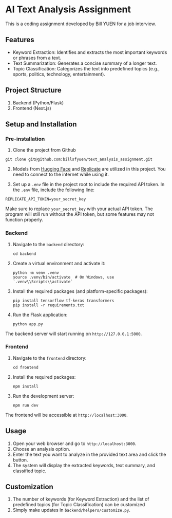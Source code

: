 # AI Text Analysis Assignment

This is a coding assignment developed by Bill YUEN for a job interview.

## Features

- Keyword Extraction: Identifies and extracts the most important keywords or phrases from a text.
- Text Summarization: Generates a concise summary of a longer text.
- Topic Classification: Categorizes the text into predefined topics (e.g., sports, politics, technology, entertainment).

## Project Structure

1. Backend (Python/Flask)
2. Frontend (Next.js)

## Setup and Installation

### Pre-installation

1. Clone the project from Github

```
git clone git@github.com:billsfyuen/text_analysis_assignment.git
```

2. Models from [Hugging Face](https://huggingface.co/facebook/bart-large-cnn) and [Replicate](https://replicate.com/meta/meta-llama-3-8b-instruct) are utilized in this project. You need to connect to the internet while using it.

3. Set up a `.env` file in the project root to include the required API token. In the `.env` file, include the following line:

```
REPLICATE_API_TOKEN=your_secret_key
```

Make sure to replace `your_secret_key` with your actual API token.
The program will still run without the API token, but some features may not function properly.

### Backend

1. Navigate to the `backend` directory:

   ```
   cd backend
   ```

2. Create a virtual environment and activate it:

   ```
   python -m venv .venv
   source .venv/bin/activate  # On Windows, use `.venv\\Scripts\\activate`
   ```

3. Install the required packages (and platform-specific packages):

   ```
   pip install tensorflow tf-keras transformers
   pip install -r requirements.txt
   ```

4. Run the Flask application:
   ```
   python app.py
   ```

The backend server will start running on `http://127.0.0.1:5000`.

### Frontend

1. Navigate to the `frontend` directory:

   ```
   cd frontend
   ```

2. Install the required packages:

   ```
   npm install
   ```

3. Run the development server:
   ```
   npm run dev
   ```

The frontend will be accessible at `http://localhost:3000`.

## Usage

1. Open your web browser and go to `http://localhost:3000`.
2. Choose an analysis option.
3. Enter the text you want to analyze in the provided text area and click the button.
4. The system will display the extracted keywords, text summary, and classified topic.

## Customization

1. The number of keywords (for Keyword Extraction) and the list of predefined topics (for Topic Classification) can be customized
2. Simply make updates in `backend/helpers/customize.py`.
